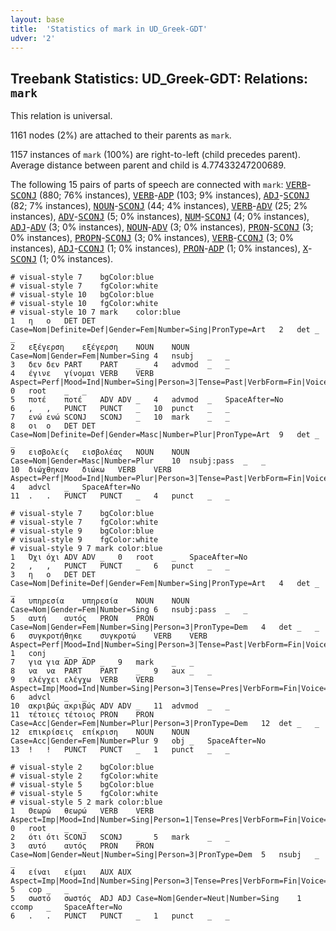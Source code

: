 ```yaml
---
layout: base
title:  'Statistics of mark in UD_Greek-GDT'
udver: '2'
---
```


## Treebank Statistics: UD_Greek-GDT: Relations: `mark`

This relation is universal.

1161 nodes (2%) are attached to their parents as `mark`.

1157 instances of `mark` (100%) are right-to-left (child precedes parent).
Average distance between parent and child is 4.77433247200689.

The following 15 pairs of parts of speech are connected with `mark`: <tt><a href="el_gdt-pos-VERB.html">VERB</a></tt>-<tt><a href="el_gdt-pos-SCONJ.html">SCONJ</a></tt> (880; 76% instances), <tt><a href="el_gdt-pos-VERB.html">VERB</a></tt>-<tt><a href="el_gdt-pos-ADP.html">ADP</a></tt> (103; 9% instances), <tt><a href="el_gdt-pos-ADJ.html">ADJ</a></tt>-<tt><a href="el_gdt-pos-SCONJ.html">SCONJ</a></tt> (82; 7% instances), <tt><a href="el_gdt-pos-NOUN.html">NOUN</a></tt>-<tt><a href="el_gdt-pos-SCONJ.html">SCONJ</a></tt> (44; 4% instances), <tt><a href="el_gdt-pos-VERB.html">VERB</a></tt>-<tt><a href="el_gdt-pos-ADV.html">ADV</a></tt> (25; 2% instances), <tt><a href="el_gdt-pos-ADV.html">ADV</a></tt>-<tt><a href="el_gdt-pos-SCONJ.html">SCONJ</a></tt> (5; 0% instances), <tt><a href="el_gdt-pos-NUM.html">NUM</a></tt>-<tt><a href="el_gdt-pos-SCONJ.html">SCONJ</a></tt> (4; 0% instances), <tt><a href="el_gdt-pos-ADJ.html">ADJ</a></tt>-<tt><a href="el_gdt-pos-ADV.html">ADV</a></tt> (3; 0% instances), <tt><a href="el_gdt-pos-NOUN.html">NOUN</a></tt>-<tt><a href="el_gdt-pos-ADV.html">ADV</a></tt> (3; 0% instances), <tt><a href="el_gdt-pos-PRON.html">PRON</a></tt>-<tt><a href="el_gdt-pos-SCONJ.html">SCONJ</a></tt> (3; 0% instances), <tt><a href="el_gdt-pos-PROPN.html">PROPN</a></tt>-<tt><a href="el_gdt-pos-SCONJ.html">SCONJ</a></tt> (3; 0% instances), <tt><a href="el_gdt-pos-VERB.html">VERB</a></tt>-<tt><a href="el_gdt-pos-CCONJ.html">CCONJ</a></tt> (3; 0% instances), <tt><a href="el_gdt-pos-ADJ.html">ADJ</a></tt>-<tt><a href="el_gdt-pos-CCONJ.html">CCONJ</a></tt> (1; 0% instances), <tt><a href="el_gdt-pos-PRON.html">PRON</a></tt>-<tt><a href="el_gdt-pos-ADP.html">ADP</a></tt> (1; 0% instances), <tt><a href="el_gdt-pos-X.html">X</a></tt>-<tt><a href="el_gdt-pos-SCONJ.html">SCONJ</a></tt> (1; 0% instances).


~~~ conllu
# visual-style 7	bgColor:blue
# visual-style 7	fgColor:white
# visual-style 10	bgColor:blue
# visual-style 10	fgColor:white
# visual-style 10 7 mark	color:blue
1	η	ο	DET	DET	Case=Nom|Definite=Def|Gender=Fem|Number=Sing|PronType=Art	2	det	_	_
2	εξέγερση	εξέγερση	NOUN	NOUN	Case=Nom|Gender=Fem|Number=Sing	4	nsubj	_	_
3	δεν	δεν	PART	PART	_	4	advmod	_	_
4	έγινε	γίνομαι	VERB	VERB	Aspect=Perf|Mood=Ind|Number=Sing|Person=3|Tense=Past|VerbForm=Fin|Voice=Pass	0	root	_	_
5	ποτέ	ποτέ	ADV	ADV	_	4	advmod	_	SpaceAfter=No
6	,	,	PUNCT	PUNCT	_	10	punct	_	_
7	ενώ	ενώ	SCONJ	SCONJ	_	10	mark	_	_
8	οι	ο	DET	DET	Case=Nom|Definite=Def|Gender=Masc|Number=Plur|PronType=Art	9	det	_	_
9	εισβολείς	εισβολέας	NOUN	NOUN	Case=Nom|Gender=Masc|Number=Plur	10	nsubj:pass	_	_
10	διώχθηκαν	διώκω	VERB	VERB	Aspect=Perf|Mood=Ind|Number=Plur|Person=3|Tense=Past|VerbForm=Fin|Voice=Pass	4	advcl	_	SpaceAfter=No
11	.	.	PUNCT	PUNCT	_	4	punct	_	_

~~~


~~~ conllu
# visual-style 7	bgColor:blue
# visual-style 7	fgColor:white
# visual-style 9	bgColor:blue
# visual-style 9	fgColor:white
# visual-style 9 7 mark	color:blue
1	Όχι	όχι	ADV	ADV	_	0	root	_	SpaceAfter=No
2	,	,	PUNCT	PUNCT	_	6	punct	_	_
3	η	ο	DET	DET	Case=Nom|Definite=Def|Gender=Fem|Number=Sing|PronType=Art	4	det	_	_
4	υπηρεσία	υπηρεσία	NOUN	NOUN	Case=Nom|Gender=Fem|Number=Sing	6	nsubj:pass	_	_
5	αυτή	αυτός	PRON	PRON	Case=Nom|Gender=Fem|Number=Sing|Person=3|PronType=Dem	4	det	_	_
6	συγκροτήθηκε	συγκροτώ	VERB	VERB	Aspect=Perf|Mood=Ind|Number=Sing|Person=3|Tense=Past|VerbForm=Fin|Voice=Pass	1	conj	_	_
7	για	για	ADP	ADP	_	9	mark	_	_
8	να	να	PART	PART	_	9	aux	_	_
9	ελέγχει	ελέγχω	VERB	VERB	Aspect=Imp|Mood=Ind|Number=Sing|Person=3|Tense=Pres|VerbForm=Fin|Voice=Act	6	advcl	_	_
10	ακριβώς	ακριβώς	ADV	ADV	_	11	advmod	_	_
11	τέτοιες	τέτοιος	PRON	PRON	Case=Acc|Gender=Fem|Number=Plur|Person=3|PronType=Dem	12	det	_	_
12	επικρίσεις	επίκριση	NOUN	NOUN	Case=Acc|Gender=Fem|Number=Plur	9	obj	_	SpaceAfter=No
13	!	!	PUNCT	PUNCT	_	1	punct	_	_

~~~


~~~ conllu
# visual-style 2	bgColor:blue
# visual-style 2	fgColor:white
# visual-style 5	bgColor:blue
# visual-style 5	fgColor:white
# visual-style 5 2 mark	color:blue
1	Θεωρώ	θεωρώ	VERB	VERB	Aspect=Imp|Mood=Ind|Number=Sing|Person=1|Tense=Pres|VerbForm=Fin|Voice=Act	0	root	_	_
2	ότι	ότι	SCONJ	SCONJ	_	5	mark	_	_
3	αυτό	αυτός	PRON	PRON	Case=Nom|Gender=Neut|Number=Sing|Person=3|PronType=Dem	5	nsubj	_	_
4	είναι	είμαι	AUX	AUX	Aspect=Imp|Mood=Ind|Number=Sing|Person=3|Tense=Pres|VerbForm=Fin|Voice=Pass	5	cop	_	_
5	σωστό	σωστός	ADJ	ADJ	Case=Nom|Gender=Neut|Number=Sing	1	ccomp	_	SpaceAfter=No
6	.	.	PUNCT	PUNCT	_	1	punct	_	_

~~~


